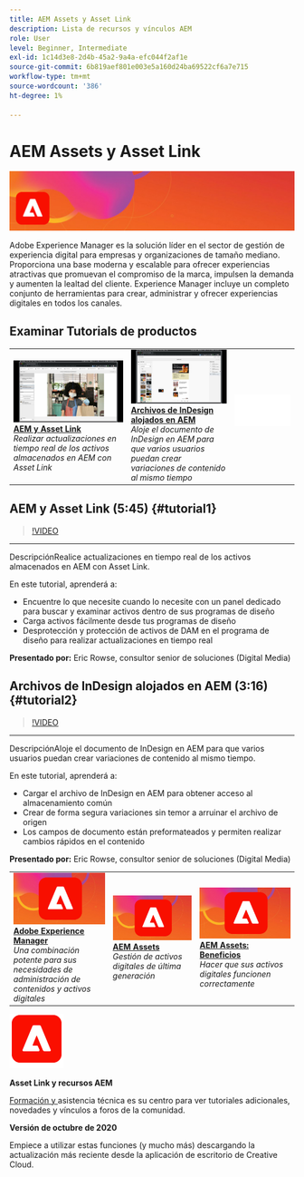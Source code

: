 ```yaml
---
title: AEM Assets y Asset Link
description: Lista de recursos y vínculos AEM
role: User
level: Beginner, Intermediate
exl-id: 1c14d3e8-2d4b-45a2-9a4a-efc044f2af1e
source-git-commit: 6b819aef801e003e5a160d24ba69522cf6a7e715
workflow-type: tm+mt
source-wordcount: '386'
ht-degree: 1%

---
```


# AEM Assets y Asset Link

![Tutorial Hero Image](../assets/AEM.jpg)

Adobe Experience Manager es la solución líder en el sector de gestión de experiencia digital para empresas y organizaciones de tamaño mediano. Proporciona una base moderna y escalable para ofrecer experiencias atractivas que promuevan el compromiso de la marca, impulsen la demanda y aumenten la lealtad del cliente. Experience Manager incluye un completo conjunto de herramientas para crear, administrar y ofrecer experiencias digitales en todos los canales.

## Examinar Tutorials de productos

<table style="table-layout:fixed">
<tr>
 <td>
   <a href="aem.md#tutorial1">
      <img alt="AEM y Asset Link" src="../assets/aem_assetlink_rowse_thumbnail.jpg" />
   </a>
    <div>
   <a href="aem.md#tutorial1"><strong>AEM y Asset Link</strong></a>
    </div>
    <em>Realizar actualizaciones en tiempo real de los activos almacenados en AEM con Asset Link</em>
    <br>
  </td>
   <td>
   <a href="aem.md#tutorial2">
      <img alt="Archivos de InDesign alojados en AEM" src="../assets/InDesign-Files-Hosten-in-AEM.jpg" />
   </a>
    <div>
   <a href="aem.md#tutorial2"><strong>Archivos de InDesign alojados en AEM</strong></a>
    </div>
    <em>Aloje el documento de InDesign en AEM para que varios usuarios puedan crear variaciones de contenido al mismo tiempo</em>
    <br>
  </td>
  <td>
    <img alt="Espaciador" src="../assets/Whitespacer.png" />
    <div>
    <br>
  </td>
</tr>
</table>

## AEM y Asset Link (5:45) {#tutorial1}

>[!VIDEO](https://video.tv.adobe.com/v/326828?hidetitle=true)

****
DescripciónRealice actualizaciones en tiempo real de los activos almacenados en AEM con Asset Link.

En este tutorial, aprenderá a:
* Encuentre lo que necesite cuando lo necesite con un panel dedicado para buscar y examinar activos dentro de sus programas de diseño
* Carga activos fácilmente desde tus programas de diseño
* Desprotección y protección de activos de DAM en el programa de diseño para realizar actualizaciones en tiempo real

**Presentado por:**
Eric Rowse, consultor senior de soluciones (Digital Media)

## Archivos de InDesign alojados en AEM (3:16) {#tutorial2}

>[!VIDEO](https://video.tv.adobe.com/v/326829?hidetitle=true)

****
DescripciónAloje el documento de InDesign en AEM para que varios usuarios puedan crear variaciones de contenido al mismo tiempo.

En este tutorial, aprenderá a:
* Cargar el archivo de InDesign en AEM para obtener acceso al almacenamiento común
* Crear de forma segura variaciones sin temor a arruinar el archivo de origen
* Los campos de documento están preformateados y permiten realizar cambios rápidos en el contenido

**Presentado por:**
Eric Rowse, consultor senior de soluciones (Digital Media)

<table style="table-layout:fixed">
<tr>
 <td>
   <a href="https://www.adobe.com/marketing/experience-manager.html">
      <img alt="Adobe Experience Manager" src="../assets/AEM_Thumbnail.jpg" />
   </a>
    <div>
   <a href="https://www.adobe.com/marketing/experience-manager.html"><strong>Adobe Experience Manager</strong></a>
    </div>
    <em>Una combinación potente para sus necesidades de administración de contenidos y activos digitales</em>
    <br>
  </td>
  <td>
   <a href="https://www.adobe.com/marketing/experience-manager-assets.html">
      <img alt="InDesign Server: Buscar un socio" src="../assets/AEM_Thumbnail.jpg" />
   </a>
    <div>
   <a href="https://www.adobe.com/marketing/experience-manager-assets.html"><strong>AEM Assets</strong></a>
    </div>
    <em>Gestión de activos digitales de última generación</em>
    <br>
  </td>
  <td>
   <a href="https://www.adobe.com/marketing/experience-manager-assets/benefits.html">
      <img alt="InDesign Server: Buscar un socio" src="../assets/AEM_Thumbnail.jpg" />
   </a>
    <div>
   <a href="https://www.adobe.com/marketing/experience-manager-assets/benefits.html"><strong>AEM Assets: Beneficios</strong></a>
    </div>
    <em>Hacer que sus activos digitales funcionen correctamente</em>
    <br>
  </td>
</tr>
</table>

![Logotipo AEM](../assets/aem_appicon_noshadow_96.png)

**Asset Link y recursos AEM**

[Formación y ](https://helpx.adobe.com/support/experience-manager.html) asistencia técnica es su centro para ver tutoriales adicionales, novedades y vínculos a foros de la comunidad.

**Versión de octubre de 2020**

Empiece a utilizar estas funciones (y mucho más) descargando la actualización más reciente desde la aplicación de escritorio de Creative Cloud.
